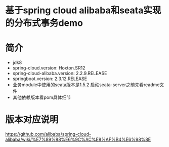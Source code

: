 # 基于spring cloud alibaba和seata实现的分布式事务demo

# 简介
* jdk8
* spring-cloud.version:  Hoxton.SR12
* spring-cloud-alibaba.version: 2.2.9.RELEASE
* springboot.version: 2.3.12.RELEASE
* 业务module中使用的seata版本是1.5.2 启动seata-server之前先看readme文件
* 其他依赖版本看pom具体细节

# 版本对应说明
https://github.com/alibaba/spring-cloud-alibaba/wiki/%E7%89%88%E6%9C%AC%E8%AF%B4%E6%98%8E